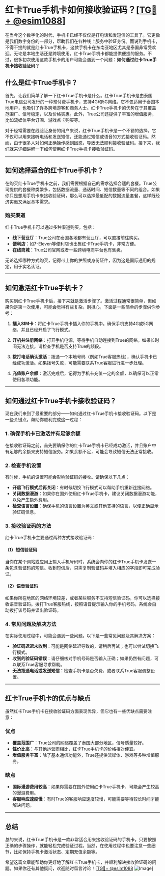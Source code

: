 # 红卡True手机卡如何接收验证码？[[TG💪+ @esim1088](https://t.me/s/esim1088)]

在当今这个数字化的时代，手机卡已经不仅仅是打电话和发短信的工具了。它更像是我们数字身份的一部分，帮助我们在各种线上服务中验证身份。而说到手机卡，不得不提的就是红卡True手机卡，这款手机卡在东南亚地区尤其是泰国非常受欢迎。无论是本地生活还是跨境使用，红卡True手机卡都能提供便捷的服务。不过，很多初次使用这款手机卡的用户可能会遇到一个问题：**如何通过红卡True手机卡接收验证码？**

## 什么是红卡True手机卡？

首先，让我们简单了解一下红卡True手机卡是什么。红卡True手机卡是由泰国True电信公司发行的一种预付费手机卡，支持4G和5G网络。它不仅适用于泰国本地用户，也吸引了许多跨境游客和商务人士。红卡True手机卡的优势在于其覆盖范围广、信号稳定，以及价格实惠。此外，True公司还提供了丰富的增值服务，比如流媒体平台订阅、游戏点卡购买等。

对于经常需要在线验证身份的用户来说，红卡True手机卡是一个不错的选择。它不仅可以用来接听电话和发送短信，还能通过短信或语音的方式接收验证码。然而，由于很多人对如何正确操作感到困惑，导致无法顺利接收验证码。接下来，我们就来详细讲解一下如何使用红卡True手机卡接收验证码。

---

## 如何选择适合的红卡True手机卡？

在购买红卡True手机卡之前，我们需要根据自己的需求选择合适的套餐。True公司提供的套餐种类繁多，包括数据流量、通话时间、短信数量等不同的组合。如果你只是想用手机卡来接收验证码，那么可以选择最低配的数据流量套餐，这样既经济实惠又满足基本需求。

### 购买渠道

红卡True手机卡可以通过多种渠道购买，包括：

- **线下营业厅**：True公司在泰国各地都有营业厅，可以直接前往购买。
- **便利店**：如7-Eleven等便利店也出售红卡True手机卡，非常方便。
- **在线商城**：True公司官网或者一些跨境电商平台也有售卖。

无论选择哪种方式购买，记得带上你的护照或身份证件，因为这是国际通用的规定，用于实名认证。

---

## 如何激活红卡True手机卡？

购买到红卡True手机卡后，接下来就是激活步骤了。激活过程通常很简单，但如果你是第一次使用，可能会觉得有些复杂。别担心，下面是一些简单的步骤供你参考：

1. **插入SIM卡**：将红卡True手机卡插入你的手机中。确保手机支持4G或5G网络，并且已经开启了飞行模式。
   
2. **开机并注册网络**：打开手机电源，等待手机自动连接到True的网络。如果长时间无法连接，请检查手机是否支持True的频段。

3. **拨打电话确认激活**：拨通一个本地号码（例如True客服热线），确认手机卡已经成功激活。如果拨号失败，可能需要联系True客服进行进一步处理。

4. **充值账户余额**：激活完成后，记得为手机卡充值一定的金额，以确保可以正常使用各项功能。

---

## 如何通过红卡True手机卡接收验证码？

现在我们来到了最重要的部分——如何通过红卡True手机卡接收验证码。以下是一些关键点，帮助你顺利完成这一过程：

### 1. 确保手机卡已激活并有足够余额

在接收验证码之前，首先要确保你的红卡True手机卡已经成功激活，并且账户中有足够的余额来支持短信服务。如果余额不足，可能会导致短信无法正常接收。

### 2. 检查手机设置

有时候，手机的设置可能会影响验证码的接收。请确保以下几点：

- **开启飞行模式后再关闭**：有时候切换飞行模式可以帮助手机重新连接网络。
- **关闭数据漫游**：如果你在国外使用红卡True手机卡，建议关闭数据漫游功能，以免产生额外费用。
- **检查语言设置**：确保手机的语言设置为英文或其他支持的语言，以便正确显示验证码信息。

### 3. 接收验证码的方法

红卡True手机卡主要通过两种方式接收验证码：

#### （1）短信验证码

当你在某个网站或应用上输入手机号码时，系统会向你的红卡True手机卡发送一条包含验证码的短信。收到短信后，只需复制验证码并填入相应的字段即可完成验证。

#### （2）语音验证码

如果你所在地区的网络环境较差，或者某些服务不支持短信验证码，你可以选择接收语音验证码。拨打True客服热线，按照语音提示输入你的手机号码，系统会自动拨打该号码并读出验证码。

### 4. 常见问题及解决方法

在实际使用过程中，可能会遇到一些问题。以下是一些常见问题及其解决方案：

- **验证码迟迟未收到**：可能是网络延迟导致的，请稍后再试；也可以尝试切换飞行模式。
- **收到的验证码错误**：请仔细核对手机号码是否输入正确；如果仍然有问题，可以联系True客服寻求帮助。
- **无法拨通电话或发送短信**：检查手机卡是否欠费，或者联系True客服调整设置。

---

## 红卡True手机卡的优点与缺点

虽然红卡True手机卡在接收验证码方面表现优异，但它也有一些优缺点需要注意：

### 优点

- **覆盖范围广**：True公司的网络覆盖了泰国大部分地区，信号质量较好。
- **性价比高**：与其他运营商相比，红卡True手机卡的价格相对便宜。
- **增值服务丰富**：除了基本通信功能外，True还提供流媒体、游戏等多种增值服务。

### 缺点

- **国际漫游费用较高**：如果你需要在国外使用红卡True手机卡，可能会产生较高的漫游费用。
- **客服响应速度慢**：有时True的客服响应速度较慢，可能需要等待较长时间才能解决问题。

---

## 总结

总的来说，红卡True手机卡是一款非常适合用来接收验证码的手机卡。只要按照正确的步骤操作，就能轻松完成验证过程。当然，在使用过程中也要注意一些细节，比如保持手机卡激活状态、定期充值余额等。

希望这篇文章能帮助你更好地了解红卡True手机卡，并顺利解决接收验证码的问题。如果你还有其他疑问，欢迎随时留言讨论！[[TG💪+ @esim1088](https://t.me/s/esim1088) ![Image](https://i.postimg.cc/4NQfJmqS/Snipaste-2025-05-13-00-14-12.png)]